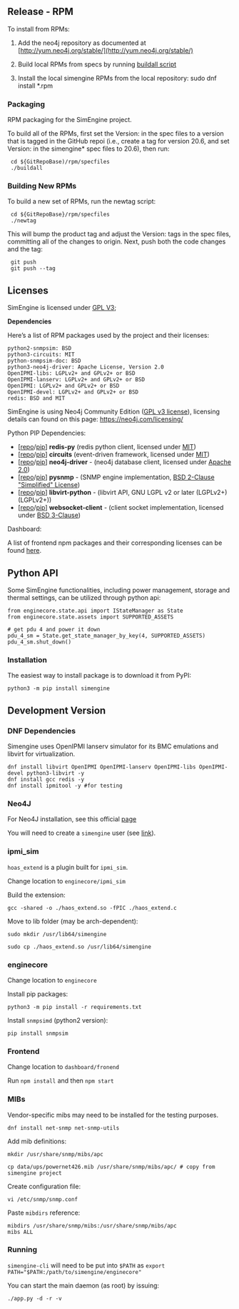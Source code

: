 ## Release - RPM

To install from RPMs:

1. Add the neo4j repository as documented at [http://yum.neo4j.org/stable/](http://yum.neo4j.org/stable/)

2. Build local RPMs from specs by running [buildall script](https://github.com/Seneca-CDOT/simengine/tree/master/rpm/specfiles)

3. Install the local simengine RPMs from the local repository:
   sudo dnf install \*.rpm

### Packaging

RPM packaging for the SimEngine project.

To build all of the RPMs, first set the Version: in the spec files to a version
that is tagged in the GitHub repoi (i.e., create a tag for version 20.6, and set
Version: in the simengine\* spec files to 20.6), then run:

     cd ${GitRepoBase)/rpm/specfiles
     ./buildall

### Building New RPMs

To build a new set of RPMs, run the newtag script:

     cd ${GitRepoBase}/rpm/specfiles
     ./newtag

This will bump the product tag and adjust the Version: tags in the spec files, committing all of the changes to origin. Next, push both the code changes and the tag:

     git push
     git push --tag

## Licenses

SimEngine is licensed under [GPL V3](https://github.com/Seneca-CDOT/simengine/blob/master/LICENSE.txt);

**Dependencies**

Here’s a list of RPM packages used by the project and their licenses:

```
python2-snmpsim: BSD
python3-circuits: MIT
python-snmpsim-doc: BSD
python3-neo4j-driver: Apache License, Version 2.0
OpenIPMI-libs: LGPLv2+ and GPLv2+ or BSD
OpenIPMI-lanserv: LGPLv2+ and GPLv2+ or BSD
OpenIPMI: LGPLv2+ and GPLv2+ or BSD
OpenIPMI-devel: LGPLv2+ and GPLv2+ or BSD
redis: BSD and MIT
```

SimEngine is using Neo4j Community Edition ([GPL v3 license](http://www.gnu.org/licenses/quick-guide-gplv3.html)), licensing details can found on this page: https://neo4j.com/licensing/

Python PIP Dependencies:

-   [[repo](https://github.com/andymccurdy/redis-py)/[pip](https://pypi.org/project/redis/)] **redis-py** (redis python client, licensed under [MIT](https://github.com/andymccurdy/redis-py/blob/master/LICENSE))
-   [[repo](https://github.com/circuits/circuits)/[pip](https://pypi.org/project/circuits/)] **circuits** (event-driven framework, licensed under [MIT](https://github.com/circuits/circuits/blob/master/LICENSE))
-   [[repo](https://github.com/neo4j/neo4j-python-driver)/[pip](https://pypi.org/project/neo4j-driver/)] **neo4j-driver** - (neo4j database client, licensed under [Apache 2.0](https://github.com/neo4j/neo4j-python-driver/blob/2.0/LICENSE.txt))
-   [[repo](https://github.com/etingof/pysnmp)/[pip](https://pypi.org/project/pysnmp/)] **pysnmp** - (SNMP engine implementation, [BSD 2-Clause "Simplified" License](https://github.com/etingof/pysnmp/blob/master/LICENSE.rst))
-   [[repo](https://libvirt.org/git/?p=libvirt-python.git;a=summary)/[pip](https://pypi.org/project/libvirt-python/)] **libvirt-python** - (libvirt API, GNU LGPL v2 or later (LGPLv2+) (LGPLv2+))
-   [[repo](https://github.com/websocket-client/websocket-client)/[pip](https://pypi.org/project/websocket_client/)] **websocket-client** - (client socket implementation, licensed under [BSD 3-Clause](https://github.com/websocket-client/websocket-client/blob/master/LICENSE))

Dashboard:

A list of frontend npm packages and their corresponding licenses can be found [here](https://github.com/Seneca-CDOT/simengine/blob/master/docs/.misc/frontend-licenses.csv).

## Python API

Some SimEngine functionalities, including power management, storage and thermal settings, can be utilized through python api:

```
from enginecore.state.api import IStateManager as State
from enginecore.state.assets import SUPPORTED_ASSETS

# get pdu 4 and power it down
pdu_4_sm = State.get_state_manager_by_key(4, SUPPORTED_ASSETS)
pdu_4_sm.shut_down()
```

### Installation

The easiest way to install package is to download it from PyPI:

`python3 -m pip install simengine`

## Development Version

### DNF Dependencies

Simengine uses OpenIPMI lanserv simulator for its BMC emulations and libvirt for virtualization.

```
dnf install libvirt OpenIPMI OpenIPMI-lanserv OpenIPMI-libs OpenIPMI-devel python3-libvirt -y
dnf install gcc redis -y
dnf install ipmitool -y #for testing
```

### Neo4J

For Neo4J installation, see this official [page](https://neo4j.com/docs/operations-manual/current/installation/linux/rpm/)

You will need to create a `simengine` user (see [link](https://neo4j.com/docs/operations-manual/current/reference/user-management-community-edition/)).

### ipmi_sim

`hoas_extend` is a plugin built for `ipmi_sim`.

Change location to `enginecore/ipmi_sim`

Build the extension:

`gcc -shared -o ./haos_extend.so -fPIC ./haos_extend.c`

Move to lib folder (may be arch-dependent):

`sudo mkdir /usr/lib64/simengine`

`sudo cp ./haos_extend.so /usr/lib64/simengine`

### enginecore

Change location to `enginecore`

Install pip packages:

`python3 -m pip install -r requirements.txt`

Install `snmpsimd` (python2 version):

`pip install snmpsim`

### Frontend

Change location to `dashboard/fronend`

Run `npm install` and then `npm start`

### MIBs

Vendor-specific mibs may need to be installed for the testing purposes.

`dnf install net-snmp net-snmp-utils`

Add mib definitions:

`mkdir /usr/share/snmp/mibs/apc`

`cp data/ups/powernet426.mib /usr/share/snmp/mibs/apc/ # copy from simengine project`

Create configuration file:

`vi /etc/snmp/snmp.conf`

Paste `mibdirs` reference:

```
mibdirs /usr/share/snmp/mibs:/usr/share/snmp/mibs/apc
mibs ALL
```

### Running

`simengine-cli` will need to be put into `$PATH` as `export PATH="$PATH:/path/to/simengine/enginecore"`

You can start the main daemon (as root) by issuing:

`./app.py -d -r -v`
